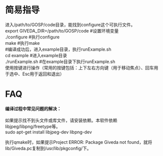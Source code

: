 # 简易指导
进入/path/to/GOSP/code目录，能找到configure这个可执行文件。  
export GIVEDA_DIR=/path/to/GOSP/code   #设置环境变量  
./configure  #执行configure  
make           #执行make  
#编译成功后，进入example目录，执行runExample.sh  
cd example   #进入example目录  
./runExample.sh   #在example目录下执行runExample.sh  
使用按键进行操作（常用的按键包括：上下左右方向键（用于移动焦点）、回车用于选中、Esc用于返回和退出）  


# FAQ
#### 编译过程中常见问题的解决：   
如果提示找不到头文件或库文件，请安装依赖。本软件依赖libjpeg/libpng/freetype等。  
    sudo apt-get install libjpeg-dev libpng-dev   

执行qmake时，如果提示Project ERROR: Package Giveda not found，就将lib/Giveda.pc复制到/usr/lib/pkgconfig/下。  
